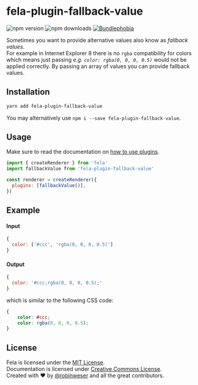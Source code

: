 # fela-plugin-fallback-value

<img alt="npm version" src="https://badge.fury.io/js/fela-plugin-fallback-value.svg"> <img alt="npm downloads" src="https://img.shields.io/npm/dm/fela-plugin-fallback-value.svg"> <a href="https://bundlephobia.com/result?p=fela-plugin-fallback-value@latest"><img alt="Bundlephobia" src="https://img.shields.io/bundlephobia/minzip/fela-plugin-fallback-value.svg"></a>

Sometimes you want to provide alternative values also know as _fallback values_. <br>
For example in Internet Explorer 8 there is no `rgba` compatibility for colors which means just passing _e.g. `color: rgba(0, 0, 0, 0.5)`_ would not be applied correctly.
By passing an array of values you can provide fallback values.

## Installation

```sh
yarn add fela-plugin-fallback-value
```

You may alternatively use `npm i --save fela-plugin-fallback-value`.

## Usage

Make sure to read the documentation on [how to use plugins](https://fela.js.org/docs/latest/advanced/plugins#using-plugins).

```javascript
import { createRenderer } from 'fela'
import fallbackValue from 'fela-plugin-fallback-value'

const renderer = createRenderer({
  plugins: [fallbackValue()],
})
```

## Example

#### Input

```javascript
{
  color: ['#ccc', 'rgba(0, 0, 0, 0.5)']
}
```

#### Output

```javascript
{
  color: '#ccc;rgba(0, 0, 0, 0.5);'
}
```

which is similar to the following CSS code:

```CSS
{
	color: #ccc;
	color: rgba(0, 0, 0, 0.5);
}
```

## License

Fela is licensed under the [MIT License](http://opensource.org/licenses/MIT).<br>
Documentation is licensed under [Creative Commons License](http://creativecommons.org/licenses/by/4.0/).<br>
Created with ♥ by [@robinweser](http://weser.io) and all the great contributors.
